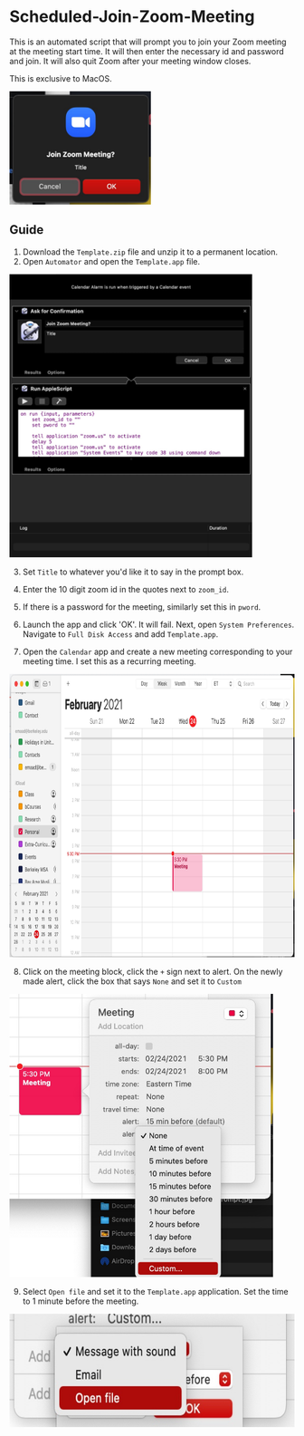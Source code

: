 # Scheduled-Join-Zoom-Meeting

This is an automated script that will prompt you to join your Zoom meeting at the meeting start time. It will then enter the necessary id and password and join. It will also quit Zoom after your meeting window closes. 

This is exclusive to MacOS.

<img src="https://github.com/EmaadKhwaja/Scheduled-Join-Zoom-Meeting/blob/main/Images/Prompt.jpg?raw=true" height="200">

## Guide

1. Download the ```Template.zip``` file and unzip it to a permanent location.
2. Open ```Automator``` and open the ```Template.app``` file.
<img src="https://github.com/EmaadKhwaja/Scheduled-Join-Zoom-Meeting/blob/main/Images/Automator.jpg?raw=true" height="500">

3. Set ```Title``` to whatever you'd like it to say in the prompt box.

4. Enter the 10 digit zoom id in the quotes next to ```zoom_id```.

5. If there is a password for the meeting, similarly set this in ```pword```.
6. Launch the app and click 'OK'. It will fail. Next, open ```System Preferences```. Navigate to ```Full Disk Access``` and add ```Template.app```. 
7. Open the ```Calendar``` app and create a new meeting corresponding to your meeting time. I set this as a recurring meeting.
<img src="https://github.com/EmaadKhwaja/Scheduled-Join-Zoom-Meeting/blob/main/Images/meeting.jpg?raw=true" height="500">

8. Click on the meeting block, click the ```+``` sign next to alert. On the newly made alert, click the box that says ```None``` and set it to ```Custom```
<img src="https://github.com/EmaadKhwaja/Scheduled-Join-Zoom-Meeting/blob/main/Images/CustomAlert.jpg?raw=true" height="500">

9. Select ```Open file``` and set it to the ```Template.app``` application. Set the time to 1 minute before the meeting.
<img src="https://github.com/EmaadKhwaja/Scheduled-Join-Zoom-Meeting/blob/main/Images/OpenFile.jpg?raw=true" height="200">
